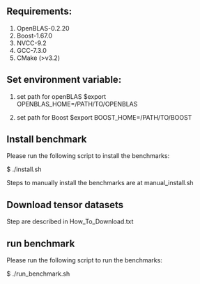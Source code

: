 ## Requirements:

1. OpenBLAS-0.2.20
2. Boost-1.67.0
3. NVCC-9.2
4. GCC-7.3.0
5. CMake (>v3.2)

## Set environment variable:

1. set path for openBLAS
$export OPENBLAS_HOME=/PATH/TO/OPENBLAS

2. set path for Boost
$export BOOST_HOME=/PATH/TO/BOOST

## Install benchmark

Please run the following script to install the benchmarks:

$ ./install.sh

Steps to manually install the benchmarks are at manual_install.sh

## Download tensor datasets

Step are described in How_To_Download.txt

## run benchmark

Please run the following script to run the benchmarks:

$ ./run_benchmark.sh


